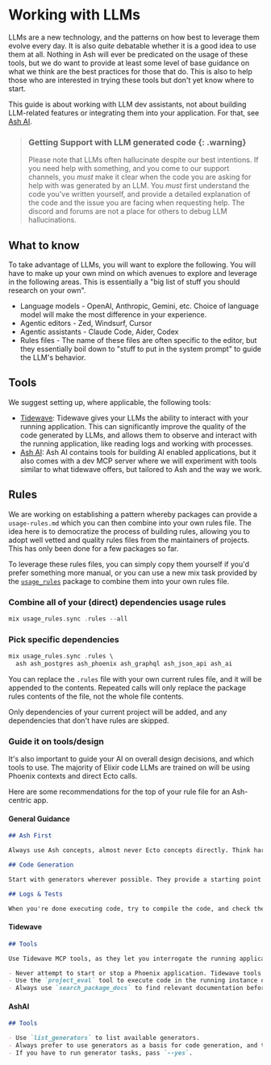 <!--
SPDX-FileCopyrightText: 2020 Zach Daniel

SPDX-License-Identifier: MIT
-->

# Working with LLMs

LLMs are a new technology, and the patterns on how best to leverage them evolve every day. It is also _quite_ debatable whether it is a good idea to use them at all. Nothing in Ash will ever be predicated on the usage of these tools, but we do want to provide at least some level of base guidance on what we think are the best practices for those that do. This is also to help those who are interested in trying these tools but don't yet know where to start.

This guide is about working with LLM dev assistants, not about building LLM-related features or integrating them into your application. For that, see [Ash AI](https://hexdocs.pm/ash_ai).

> ### Getting Support with LLM generated code {: .warning}
>
> Please note that LLMs often hallucinate despite our best intentions. If you need help with something, and you come to our support channels, you _must_ make it clear when the code you are asking for help with was generated by an LLM. You _must_ first understand the code you've written yourself, and provide a detailed explanation of the code and the issue you are facing when requesting help. The discord and forums are not a place for others to debug LLM hallucinations.

## What to know

To take advantage of LLMs, you will want to explore the following. You will have to make up your own mind on which avenues to explore and leverage in the following areas. This is essentially a "big list of stuff you should research on your own".

- Language models - OpenAI, Anthropic, Gemini, etc. Choice of language model will make the most difference in your experience.
- Agentic editors - Zed, Windsurf, Cursor
- Agentic assistants - Claude Code, Aider, Codex
- Rules files - The name of these files are often specific to the editor, but they essentially boil down to "stuff to put in the system prompt" to guide the LLM's behavior.

## Tools

We suggest setting up, where applicable, the following tools:

- [Tidewave](https://tidewave.ai): Tidewave gives your LLMs the ability to interact with your running application. This can significantly improve the quality of the code generated by LLMs, and allows them to observe and interact with the running application, like reading logs and working with processes.
- [Ash AI](https://hexdocs.pm/ash_ai): Ash AI contains tools for building AI enabled applications, but it also comes with a dev MCP server where we will experiment with tools similar to what tidewave offers, but tailored to Ash and the way we work.

## Rules

We are working on establishing a pattern whereby packages can provide a `usage-rules.md` which you can then combine into your own rules file. The idea here is to democratize the process of building rules, allowing you to adopt well vetted and quality rules files from the maintainers of projects. This has only been done for a few packages so far.

To leverage these rules files, you can simply copy them yourself if you'd prefer something more manual, or you can use a new mix task provided by the [`usage_rules`](https://hexdocs.pm/usage_rules) package to combine them into your own rules file.

### Combine all of your (direct) dependencies usage rules

```elixir
mix usage_rules.sync .rules --all
```

### Pick specific dependencies

```elixir
mix usage_rules.sync .rules \
  ash ash_postgres ash_phoenix ash_graphql ash_json_api ash_ai
```

You can replace the `.rules` file with your own current rules file, and it will be appended to the contents. Repeated calls will only replace the package rules contents of the file, not the whole file contents.

Only dependencies of your current project will be added, and any dependencies that don't have rules are skipped.

### Guide it on tools/design

It's also important to guide your AI on overall design decisions, and which tools to use. The majority of Elixir code LLMs are trained on will be using Phoenix contexts and direct Ecto calls.

Here are some recommendations for the top of your rule file for an Ash-centric app.

#### General Guidance

```markdown
## Ash First

Always use Ash concepts, almost never Ecto concepts directly. Think hard about the "Ash way" to do things. If you don't know, look for information in the rules & docs of Ash & associated packages.

## Code Generation

Start with generators wherever possible. They provide a starting point for your code and can be modified if needed.

## Logs & Tests

When you're done executing code, try to compile the code, and check the logs or run any applicable tests to see what effect your changes have had.
```

#### Tidewave

```markdown
## Tools

Use Tidewave MCP tools, as they let you interrogate the running application in various useful ways.

- Never attempt to start or stop a Phoenix application. Tidewave tools work by being connected to the running application, and starting or stopping it can cause issues.
- Use the `project_eval` tool to execute code in the running instance of the application. Eval `h Module.fun` to get documentation for a module or function.
- Always use `search_package_docs` to find relevant documentation before beginning work.
```

#### AshAI

```markdown
## Tools

- Use `list_generators` to list available generators.
- Always prefer to use generators as a basis for code generation, and then modify afterwards.
- If you have to run generator tasks, pass `--yes`.
```
